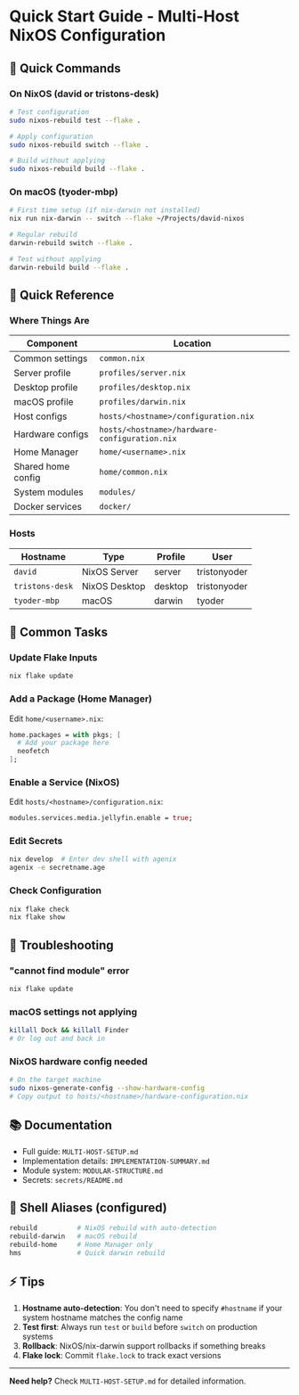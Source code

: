 # Quick Start Guide - Multi-Host NixOS Configuration

## 🚀 Quick Commands

### On NixOS (david or tristons-desk)
```bash
# Test configuration
sudo nixos-rebuild test --flake .

# Apply configuration
sudo nixos-rebuild switch --flake .

# Build without applying
sudo nixos-rebuild build --flake .
```

### On macOS (tyoder-mbp)
```bash
# First time setup (if nix-darwin not installed)
nix run nix-darwin -- switch --flake ~/Projects/david-nixos

# Regular rebuild
darwin-rebuild switch --flake .

# Test without applying
darwin-rebuild build --flake .
```

## 📁 Quick Reference

### Where Things Are

| Component | Location |
|-----------|----------|
| Common settings | `common.nix` |
| Server profile | `profiles/server.nix` |
| Desktop profile | `profiles/desktop.nix` |
| macOS profile | `profiles/darwin.nix` |
| Host configs | `hosts/<hostname>/configuration.nix` |
| Hardware configs | `hosts/<hostname>/hardware-configuration.nix` |
| Home Manager | `home/<username>.nix` |
| Shared home config | `home/common.nix` |
| System modules | `modules/` |
| Docker services | `docker/` |

### Hosts

| Hostname | Type | Profile | User |
|----------|------|---------|------|
| `david` | NixOS Server | server | tristonyoder |
| `tristons-desk` | NixOS Desktop | desktop | tristonyoder |
| `tyoder-mbp` | macOS | darwin | tyoder |

## 🔧 Common Tasks

### Update Flake Inputs
```bash
nix flake update
```

### Add a Package (Home Manager)
Edit `home/<username>.nix`:
```nix
home.packages = with pkgs; [
  # Add your package here
  neofetch
];
```

### Enable a Service (NixOS)
Edit `hosts/<hostname>/configuration.nix`:
```nix
modules.services.media.jellyfin.enable = true;
```

### Edit Secrets
```bash
nix develop  # Enter dev shell with agenix
agenix -e secretname.age
```

### Check Configuration
```bash
nix flake check
nix flake show
```

## 🐛 Troubleshooting

### "cannot find module" error
```bash
nix flake update
```

### macOS settings not applying
```bash
killall Dock && killall Finder
# Or log out and back in
```

### NixOS hardware config needed
```bash
# On the target machine
sudo nixos-generate-config --show-hardware-config
# Copy output to hosts/<hostname>/hardware-configuration.nix
```

## 📚 Documentation

- Full guide: `MULTI-HOST-SETUP.md`
- Implementation details: `IMPLEMENTATION-SUMMARY.md`
- Module system: `MODULAR-STRUCTURE.md`
- Secrets: `secrets/README.md`

## 🎯 Shell Aliases (configured)

```bash
rebuild          # NixOS rebuild with auto-detection
rebuild-darwin   # macOS rebuild
rebuild-home     # Home Manager only
hms              # Quick darwin rebuild
```

## ⚡ Tips

1. **Hostname auto-detection**: You don't need to specify `#hostname` if your system hostname matches the config name
2. **Test first**: Always run `test` or `build` before `switch` on production systems
3. **Rollback**: NixOS/nix-darwin support rollbacks if something breaks
4. **Flake lock**: Commit `flake.lock` to track exact versions

---
**Need help?** Check `MULTI-HOST-SETUP.md` for detailed information.

